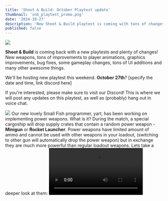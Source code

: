 ```yaml
---
title: 'Shoot & Build: October Playtest update'
thumbnail: 'snb_playtest_promo.png'
date: '2024-10-27'
description: 'New Shoot & Build playtest is coming with tons of changes!'
published: false
---
```


<Img src="snb_playtest_promo.png" />

**Shoot & Build** is coming back with a new playtests and plenty of changes! New weapons, tons of improvements to player animations, graphics improvements,
bug fixes, some gameplay changes, tons of UI additions and many other awesome things.

<Heading title="Playtest" />

We'll be hosting new playtest this weekend. <b>October 27th</b>? [specify the date and time, link discord here]

If you're interested, please make sure to visit our Discord! This is where we will post any updates on this playtest, as well
as (probably) hang out in voice chat.

<Heading title="Power Weapons" caption="by yart & wheatleymf" />
<Img src="powerweapons.png" />
Our new lovely Small Fish programmer, yart, has been working on implementing power weapons. What is it? During the match, a special cargoship will
drop supply crates that contain a random power weapon - <b>Minigun</b> or <b>Rocket Launcher</b>. Power weapons have limited amount of ammo and cannot be used
with other weapons in your loadout, (switching to other gun will automatically drop the power weapon) but in exchange they are much
more powerful than regular loadout weapons. Lets take a deeper look at them:

<Heading h="h3" title="Rocket Launcher" />
<Video src="rocketlauncher.mp4" />

<b>Rocket Launcher</b> is pretty self-explanatory! It shoots rockets! And also pretty destructive, making it
a very efficient tool to destroy enemy buildings. Rocket Launcher has a special zooming scope, which you must use before firing a rocket. Projectile is pretty slow, but explosion radius is much greater than from any other explosive in the game. Also, if you liked rocket jumping in other multiplayer games, we highly recommend you try doing it.
<Video src="rocketjump.mp4" />

<Heading h="h3" title="Minigun" />
insert an image here

<b>Minigun</b> is a deadly weapon up close, and still pretty intimidating at distance. It takes some time before firing, but in right hands it can easily wipe out
the entire area. Keep in mind that you'll be slower during revving up/firing state, and it has a big aimcone which makes it less effective against players
standing far away from you!

<Heading title="New Weapons (?)" caption="by wheatleymf" />
<Img src="newguns.png" />
New guns are coming! In fact, they were in the game since very early days of development, but it took a while before we were able to implement team selection and loadout editor. New weapons are:

- Assault Rifle
- Heavy Machine Gun
- Shotgun

Most of them lack proper sounds at the moment, but we'll get that sorted out.

<Heading title="Player controller rework" caption="by ubre" />

Players disliked the old character controller, especially block climbing, so I shrimplemented the [Shrimple Character Controller](https://sbox.game/fish/scc)

The first thing I focused on was block climbing. The faster you move, the faster you'll be able to climb blocks, so it's _less_ annoying when sprinting and not jarring when crouching. It also uses the same logic as step climbing, making it more reliable. Plus you'll be able to climb blocks even in mid-air, which means parkour noobs don't have to fear for their lives.

Other than tweaking acceleration and jump, I was forced by our animator to make walking much slower compared to sprinting. If you have any complaints direct them to @Grodbert on Discord.

<Heading title="Grenade Animations" caption="by ceitine & wheatleymf" />
<Video src="grenades.mp4" />

Now throwing a grenade isn't just an instant thing, it has a proper viewmodel animation. If you decide to hold your grenade, there'll be a proper UI showing how much time is left before it blows up in your hand. This may appear as a nerf, but in exchange grenades now have a larger explosion radius.

<Heading title="Viewmodel animations" caption="by matek" />
<Video src="viewmodel.mp4" />

I find that procedural animations for view models are extremely important for first person games. It adds a layer of polish and fluidity to the view models that is essential. You'll notice that when you look around, jump, crouch, sprint, etc. all of these are procedurally done.

<Heading title="User Interface" caption="by matek" />
<ImageCollage images={["lobbies.jpg", "settings.jpg"]} />

I've been working through the mockups that wheatley has designed and implementing them. We have some interesting settings this time around allowing for the adjustment of view distance, FOV, "retro mode" and colorblind options.

<Heading title="Chat Improvements" caption="by wheatleymf" />
<Video src="chat.mp4" />

Chat was looking pretty unfinished during previous playtests, but now it's pretty much complete. I've updated the visuals and implemented team chat, so you can communicate with your team now. Press <b>TAB</b> to cycle between global/team chats.

<Heading title="Headshot Gore" caption="by yart" />
<Video src="headshot_gore_2.mp4" />
Now headshots will result in enemy's head blowing up if that shot was fatal.

<Heading title="Player Animations" caption="by Grodbert" />
Hello my name is Grodbert. Players now have proper animations! They properly hold weapons in their hands, they have animations when reloading, and they have unique animation when sprinting.

<Heading title="Water Shader Improvements" caption="by wheatleymf" />
<Video src="watah.mp4" />

This wasn't absolutely necessary, but I've made bunch of changes to water shader. It now has proper reflections, nicer normals, better foam rendering,
and colors should be a bit more fancy in general. You probably won't even notice it unless you play on a map with plenty of water, but who cares! Also, previously we were generating an unnecessarily dense water plane mesh - now it's been optimized.

<Heading title="Retro Mode" caption="by wheatleymf" />
<Video src="retromode.mp4" />
If you don't like modern graphics (or performance isn't looking good for you), you can now try retro mode! I've tried to make it look like original Ace of Spades
 as much as possible, but understandably there'll be some difference. It takes away all fancy s&box graphics features and just renders everything flat, also
 adds "classic" screen space fog.

<Heading title="Better Aiming" caption="by yart" />
<Video src="aiming.mp4" />
Weapons now offset to center properly when you're aiming.

<Heading title="Colorblind Filters" caption="by wheatleymf" />
<Video src="colorblind.mp4" />
I've added colorblind filters for deuteranopia, protanopia and tritanopia. It's available in graphics settings. Our games always lacked some accessibility features,
so this is a first little step towards them. In near future there'll be also brightness/contrast correction available.

<Heading title="Weapon Gameplay Changes" caption="by wheatleymf" />
After receiving the feedback on Kar98k and SMG during last playtest, I've made bunch of changes to these guns:
<Heading title="Kar98k" h="h3" />

- Kar98 has now a different sound, more punchy and loud
- Kar98 now leaves a tracer that stays in the air for much longer than from other guns
- Some little animation flow adjustments

<Heading title="SMG" h="h3" />

- Improved SMG animations flow, especially for reloading. Reloading now takes less time
- Shortened SMG deploy time

<Heading title="Visual Effects" caption="by wheatleymf" />
<Video src="http://files.smallfi.sh/u/sbox-dev_I308DL9hcc.mp4" />

- Added explosion effect. Looks more fancy and noticeable
- Added muzzleflash effect for weapons
- Added postprocessing effect when receiving damage
- Added eject shells when firing a gun

<Heading title="Misc Changes" />
There are even more changes, but they're pretty small so here's a list:

- Plenty of bug fixes! Most of them were spot during previous playtest, so thank you everyone who was there.
- Added player ragdolls after they die
- Green team is now Red. Now it's Red vs. Blue...
- Reduced air acceleration
- Added footsteps
- Reduced mesh density of a water plane
- Implemented damage indicator
- [Editor] Added "You Can Do It!" library to motivate devs
- [Editor] Removed "You Can Do It!" library (original commit: "Remove virus and unblock ceitine")
